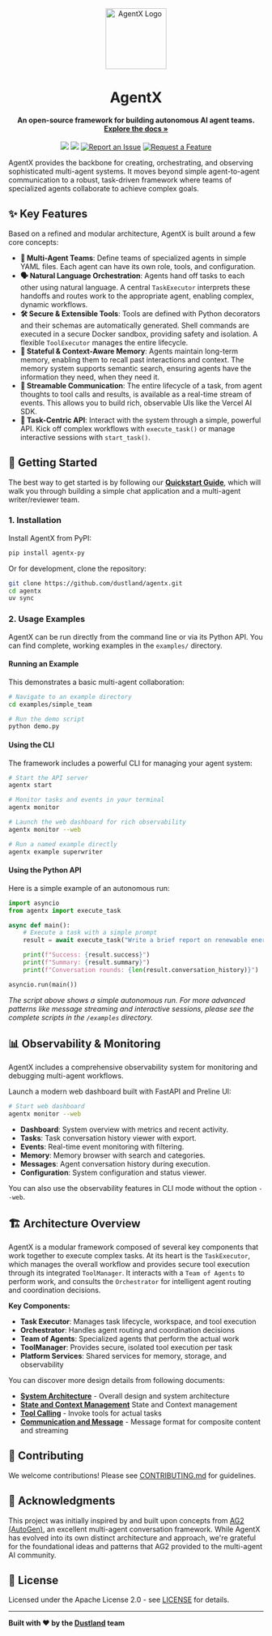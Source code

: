 <div align="center">
  <img src="docs/public/logo.png" alt="AgentX Logo" width="120">
  <h1 align="center">AgentX</h1>
</div>

<p align="center">
  <b>An open-source framework for building autonomous AI agent teams.</b>
  <br />
  <a href="https://dustland.github.io/agentx"><strong>Explore the docs »</strong></a>
  <br />
  <br />
  <a href="https://www.python.org/downloads/"><img src="https://img.shields.io/badge/python-3.11+-blue.svg" /></a>
  <a href="https://opensource.org/licenses/Apache-2.0"><img src="https://img.shields.io/badge/License-Apache%202.0-blue.svg"/></a>
  <a href="https://github.com/dustland/agentx/issues/new?assignees=&labels=bug&template=bug_report.md&title="><img src="https://img.shields.io/badge/Report%20an%20Issue-d73a4a?style=flat-square" alt="Report an Issue"/></a>
  <a href="https://github.com/dustland/agentx/issues/new?assignees=&labels=enhancement&template=feature_request.md&title="><img src="https://img.shields.io/badge/Request%20a%20Feature-0366d6?style=flat-square" alt="Request a Feature"/></a>
</p>

AgentX provides the backbone for creating, orchestrating, and observing sophisticated multi-agent systems. It moves beyond simple agent-to-agent communication to a robust, task-driven framework where teams of specialized agents collaborate to achieve complex goals.

## ✨ Key Features

Based on a refined and modular architecture, AgentX is built around a few core concepts:

- **🤖 Multi-Agent Teams**: Define teams of specialized agents in simple YAML files. Each agent can have its own role, tools, and configuration.
- **🗣️ Natural Language Orchestration**: Agents hand off tasks to each other using natural language. A central `TaskExecutor` interprets these handoffs and routes work to the appropriate agent, enabling complex, dynamic workflows.
- **🛠️ Secure & Extensible Tools**: Tools are defined with Python decorators and their schemas are automatically generated. Shell commands are executed in a secure Docker sandbox, providing safety and isolation. A flexible `ToolExecutor` manages the entire lifecycle.
- **🧠 Stateful & Context-Aware Memory**: Agents maintain long-term memory, enabling them to recall past interactions and context. The memory system supports semantic search, ensuring agents have the information they need, when they need it.
- **📡 Streamable Communication**: The entire lifecycle of a task, from agent thoughts to tool calls and results, is available as a real-time stream of events. This allows you to build rich, observable UIs like the Vercel AI SDK.
- **🎯 Task-Centric API**: Interact with the system through a simple, powerful API. Kick off complex workflows with `execute_task()` or manage interactive sessions with `start_task()`.

## 🚀 Getting Started

The best way to get started is by following our **[Quickstart Guide](./docs/quickstart.md)**, which will walk you through building a simple chat application and a multi-agent writer/reviewer team.

### 1. Installation

Install AgentX from PyPI:

```sh
pip install agentx-py
```

Or for development, clone the repository:

```sh
git clone https://github.com/dustland/agentx.git
cd agentx
uv sync
```

### 2. Usage Examples

AgentX can be run directly from the command line or via its Python API. You can find complete, working examples in the `examples/` directory.

#### Running an Example

This demonstrates a basic multi-agent collaboration:

```bash
# Navigate to an example directory
cd examples/simple_team

# Run the demo script
python demo.py
```

#### Using the CLI

The framework includes a powerful CLI for managing your agent system:

```bash
# Start the API server
agentx start

# Monitor tasks and events in your terminal
agentx monitor

# Launch the web dashboard for rich observability
agentx monitor --web

# Run a named example directly
agentx example superwriter
```

#### Using the Python API

Here is a simple example of an autonomous run:

```python
import asyncio
from agentx import execute_task

async def main():
    # Execute a task with a simple prompt
    result = await execute_task("Write a brief report on renewable energy trends")

    print(f"Success: {result.success}")
    print(f"Summary: {result.summary}")
    print(f"Conversation rounds: {len(result.conversation_history)}")

asyncio.run(main())
```

_The script above shows a simple autonomous run. For more advanced patterns like message streaming and interactive sessions, please see the complete scripts in the `/examples` directory._

## 📊 Observability & Monitoring

AgentX includes a comprehensive observability system for monitoring and debugging multi-agent workflows.

Launch a modern web dashboard built with FastAPI and Preline UI:

```bash
# Start web dashboard
agentx monitor --web
```

- **Dashboard**: System overview with metrics and recent activity.
- **Tasks**: Task conversation history viewer with export.
- **Events**: Real-time event monitoring with filtering.
- **Memory**: Memory browser with search and categories.
- **Messages**: Agent conversation history during execution.
- **Configuration**: System configuration and status viewer.

You can also use the observability features in CLI mode without the option `--web`.

## 🏗️ Architecture Overview

AgentX is a modular framework composed of several key components that work together to execute complex tasks. At its heart is the `TaskExecutor`, which manages the overall workflow and provides secure tool execution through its integrated `ToolManager`. It interacts with a `Team of Agents` to perform work, and consults the `Orchestrator` for intelligent agent routing and coordination decisions.

**Key Components:**

- **Task Executor**: Manages task lifecycle, workspace, and tool execution
- **Orchestrator**: Handles agent routing and coordination decisions
- **Team of Agents**: Specialized agents that perform the actual work
- **ToolManager**: Provides secure, isolated tool execution per task
- **Platform Services**: Shared services for memory, storage, and observability

You can discover more design details from following documents:

- **[System Architecture](docs/arch/01-architecture.md)** - Overall design and system architecture
- **[State and Context Management](docs/arch/02-state-and-context.md)** State and Context management
- **[Tool Calling](docs/arch/03-tool-call.md)** - Invoke tools for actual tasks
- **[Communication and Message](docs/arch/04-communication.md)** - Message format for composite content and streaming

## 🤝 Contributing

We welcome contributions! Please see [CONTRIBUTING.md](CONTRIBUTING.md) for guidelines.

## 🙏 Acknowledgments

This project was initially inspired by and built upon concepts from [AG2 (AutoGen)](https://github.com/ag2ai/ag2), an excellent multi-agent conversation framework. While AgentX has evolved into its own distinct architecture and approach, we're grateful for the foundational ideas and patterns that AG2 provided to the multi-agent AI community.

## 📄 License

Licensed under the Apache License 2.0 - see [LICENSE](LICENSE) for details.

---

**Built with ❤️ by the [Dustland](https://github.com/dustland) team**
